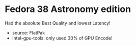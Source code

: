 # Fedora 38 Astronomy edition
Had the absolute Best Quality and lowest Latency!
- source: FlatPak
- intel-gpu-tools: only used 30% of GPU Encode!